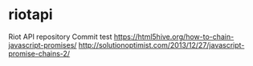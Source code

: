 # riotapi
Riot API repository
Commit test
https://html5hive.org/how-to-chain-javascript-promises/
http://solutionoptimist.com/2013/12/27/javascript-promise-chains-2/

